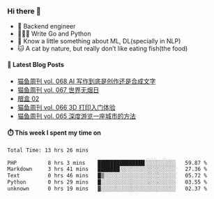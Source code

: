 ### Hi there 👋

- 🔧 Backend engineer
- 👨🏻‍💻 Write Go and Python
- 🔭 Know a little something about ML, DL(specially in NLP)
- 🐱 A cat by nature, but really don’t like eating fish(the food)

#### 📖 Latest Blog Posts
<!-- BLOG-POST-LIST:START -->
- [猫鱼周刊 vol. 068 AI 写作到底是创作还是合成文字](https://ameow.xyz/archives/weekly-068)
- [猫鱼周刊 vol. 067 世界无烟日](https://ameow.xyz/archives/weekly-067)
- [暗盒 02](https://ameow.xyz/archives/film-roll-02)
- [猫鱼周刊 vol. 066 3D 打印入门体验](https://ameow.xyz/archives/weekly-066)
- [猫鱼周刊 vol. 065 深度游览一座城市的方法](https://ameow.xyz/archives/weekly-065)
<!-- BLOG-POST-LIST:END -->

#### ⏱️ This week I spent my time on
<!--START_SECTION:waka-->

```txt
Total Time: 13 hrs 26 mins

PHP          8 hrs 3 mins    ███████████████░░░░░░░░░░   59.87 %
Markdown     3 hrs 41 mins   ███████░░░░░░░░░░░░░░░░░░   27.36 %
Text         0 hrs 46 mins   █▒░░░░░░░░░░░░░░░░░░░░░░░   05.72 %
Python       0 hrs 29 mins   █░░░░░░░░░░░░░░░░░░░░░░░░   03.55 %
unknown      0 hrs 19 mins   ▓░░░░░░░░░░░░░░░░░░░░░░░░   02.37 %
```

<!--END_SECTION:waka-->

<!--
**LeslieLeung/LeslieLeung** is a ✨ _special_ ✨ repository because its `README.md` (this file) appears on your GitHub profile.

Here are some ideas to get you started:

- 🔭 I’m currently working on ...
- 🌱 I’m currently learning ...
- 👯 I’m looking to collaborate on ...
- 🤔 I’m looking for help with ...
- 💬 Ask me about ...
- 📫 How to reach me: ...
- 😄 Pronouns: ...
- ⚡ Fun fact: ...
-->
